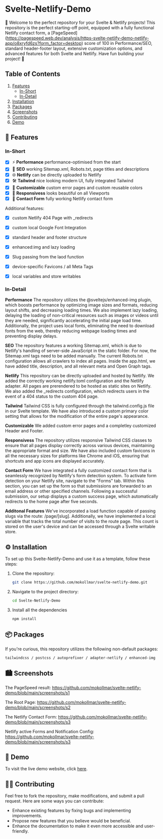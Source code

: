# Svelte-Netlify-Demo
🚀 Welcome to the perfect repository for your Svelte & Netlify projects! This repository is the perfect starting-off point, equipped with a fully functional Netlify contact form, a [PageSpeed] (https://pagespeed.web.dev/analysis/https-svelte-netlify-demo-netlify-app/o8xryfd6zs?form_factor=desktop) score of 100 in Performance/SEO, standard header-footer layout, extensive customization options, and advanced features for both Svelte and Netlify. Have fun building your project! 🎉

## Table of Contents
1. [Features](#features)
    - [In-Short](#in-short)
    - [In-Detail](#in-detail)
2. [Installation](#installation)
3. [Packages](#packages)
4. [Screenshots](#screenshots)
5. [Contributing](#contributing)
6. [Demo](#demo)



## 🌟 Features

### In-Short
- [x] ⚡️ **Performance** performance-optimised from the start
- [x] 👀 **SEO** working Sitemap.xml, Robots.txt, page titles and descriptions
- [x] 🌐 **Netlify** can be directly uploaded to Netlify
- [x] 🛠️ **Tailwind** nice looking modern UI, fully integrated Tailwind
- [x] 🎨 **Customizable** custom error pages and custom reusable colors
- [x] 📱 **Responsivess** looks beautiful on all Viewports
- [x] 💬 **Contact Form** fully working Netlify contact form

Additional features:
- [x] custom Netlify 404 Page with _redirects
- [x] custom local Google Font Integration
- [x] standard header and footer structure
- [x] enhanced:img and lazy loading
- [x] Slug passing from the laod function
- [x] device-specific Favicons / all Meta Tags
- [x] local variables and store writables


### In-Detail

**Performance**
The repository utilizes the @sveltejs/enhanced-img plugin, which boosts performance by optimizing image sizes and formats, reducing layout shifts, and decreasing loading times. We also implement lazy loading, delaying the loading of non-critical resources such as images or videos until they are needed, significantly accelerating the initial page load time. Additionally, the project uses local fonts, eliminating the need to download fonts from the web, thereby reducing webpage loading times and preventing display delays.

**SEO**
The repository features a working Sitemap.xml, which is due to Netlify's handling of server-side JavaScript in the static folder. For now, the Sitemap.xml <url> tags need to be added manually. The current Robots.txt configuration allows all crawlers to index all pages. Inside the app.html, we have added title, description, and all relevant meta and Open Graph tags.

**Netlify**
This repository can be directly uploaded and hosted by Netlify. We added the correctly working netlify.toml configuration and the Netlify adapter. All pages are prerendered to be hosted as static sites on Netlify. We also added the _redirects configuration, which redirects users in the event of a 404 status to the custom 404 page.

**Tailwind**
Tailwind CSS is fully configured through the tailwind.config.js file in our Svelte template. We have also introduced a custom primary color setting that allows for the modification of the entire page's appearance.

**Customizable**
We added custom error pages and a completley customized Header and Footer.

**Responsivess**
The repository utilizes responsive Tailwind CSS classes to ensure that all pages display correctly across various devices, maintaining the appropriate format and size. We have also included custom favicons in all the necessary sizes for platforms like Chrome and iOS, ensuring that shortcuts and app icons are displayed accurately.

**Contact Form**
We have integrated a fully customized contact form that is seamlessly recognized by Netlify's form detection system. To activate form detection on your Netlify site, navigate to the "Forms" tab. Within this section, you can set up the form so that submissions are forwarded to an email address or other specified channels. Following a successful submission, our setup displays a custom success page, which automatically redirects to the home page after five seconds.

**Additonal Features**
We've incorporated a load function capable of passing slugs via the route: /page/[slug]. Additionally, we have implemented a local variable that tracks the total number of visits to the route page. This count is stored on the user's device and can be accessed through a Svelte writable store.



## ⚙️ Installation
To set up this Svelte-Netlify-Demo and use it as a template, follow these steps:

1. Clone the repository:
    ```sh
    git clone https://github.com/mokollmar/svelte-netlify-demo.git
    ```
2. Navigate to the project directory:
    ```sh
    cd Svelte-Netlify-Demo
    ```
3. Install all the dependencies
    ```sh
    npm install
    ```



## 📦 Packages
If you're curious, this repository utilizes the following non-default packages:
```
tailwindcss / postcss / autoprefixer / adapter-netlify / enhanced-img
```


## 🏙️ Screenshots
The PageSpeed result:
https://github.com/mokollmar/svelte-netlify-demo/blob/main/screenshots/s1

The Root Page:
https://github.com/mokollmar/svelte-netlify-demo/blob/main/screenshots/s2

The Netlify Contact Form:
https://github.com/mokollmar/svelte-netlify-demo/blob/main/screenshots/s3

Netlify active Forms and Notification Config:
https://github.com/mokollmar/svelte-netlify-demo/blob/main/screenshots/s3



## 📍 Demo
To visit the live demo website, click [here](https://svelte-netlify-demo.netlify.app).



## 👨‍💻 Contributing
Feel free to fork the repository, make modifications, and submit a pull request. Here are some ways you can contribute:
- Enhance existing features by fixing bugs and implementing improvements.
- Propose new features that you believe would be beneficial.
- Enhance the documentation to make it even more accessible and user-friendly.
